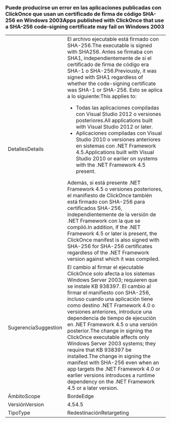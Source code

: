 ### <a name="apps-published-with-clickonce-that-use-a-sha-256-code-signing-certificate-may-fail-on-windows-2003"></a><span data-ttu-id="db9b7-101">Puede producirse un error en las aplicaciones publicadas con ClickOnce que usan un certificado de firma de código SHA-256 en Windows 2003</span><span class="sxs-lookup"><span data-stu-id="db9b7-101">Apps published with ClickOnce that use a SHA-256 code-signing certificate may fail on Windows 2003</span></span>

|   |   |
|---|---|
|<span data-ttu-id="db9b7-102">Detalles</span><span class="sxs-lookup"><span data-stu-id="db9b7-102">Details</span></span>|<span data-ttu-id="db9b7-103">El archivo ejecutable está firmado con SHA-256.</span><span class="sxs-lookup"><span data-stu-id="db9b7-103">The executable is signed with SHA256.</span></span> <span data-ttu-id="db9b7-104">Antes se firmaba con SHA1, independientemente de si el certificado de firma de código era SHA-1 o SHA-256.</span><span class="sxs-lookup"><span data-stu-id="db9b7-104">Previously, it was signed with SHA1 regardless of whether the code-signing certificate was SHA-1 or SHA-256.</span></span> <span data-ttu-id="db9b7-105">Esto se aplica a lo siguiente:</span><span class="sxs-lookup"><span data-stu-id="db9b7-105">This applies to:</span></span><ul><li><span data-ttu-id="db9b7-106">Todas las aplicaciones compiladas con Visual Studio 2012 o versiones posteriores.</span><span class="sxs-lookup"><span data-stu-id="db9b7-106">All applications built with Visual Studio 2012 or later.</span></span></li><li><span data-ttu-id="db9b7-107">Aplicaciones compiladas con Visual Studio 2010 o versiones anteriores en sistemas con .NET Framework 4.5.</span><span class="sxs-lookup"><span data-stu-id="db9b7-107">Applications built with Visual Studio 2010 or earlier on systems with the .NET Framework 4.5 present.</span></span></li></ul><span data-ttu-id="db9b7-108">Además, si está presente .NET Framework 4.5 o versiones posteriores, el manifiesto de ClickOnce también está firmado con SHA-256 para certificados SHA-256, independientemente de la versión de .NET Framework con la que se compiló.</span><span class="sxs-lookup"><span data-stu-id="db9b7-108">In addition, if the .NET Framework 4.5 or later is present, the ClickOnce manifest is also signed with SHA-256 for SHA-256 certificates regardless of the .NET Framework version against which it was compiled.</span></span>|
|<span data-ttu-id="db9b7-109">Sugerencia</span><span class="sxs-lookup"><span data-stu-id="db9b7-109">Suggestion</span></span>|<span data-ttu-id="db9b7-110">El cambio al firmar el ejecutable ClickOnce solo afecta a los sistemas Windows Server 2003; requieren que se instale KB 938397. El cambio al firmar el manifiesto con SHA-256, incluso cuando una aplicación tiene como destino .NET Framework 4.0 o versiones anteriores, introduce una dependencia de tiempo de ejecución en .NET Framework 4.5 o una versión posterior.</span><span class="sxs-lookup"><span data-stu-id="db9b7-110">The change in signing the ClickOnce executable affects only Windows Server 2003 systems; they require that KB 938397 be installed.The change in signing the manifest with SHA-256 even when an app targets the .NET Framework 4.0 or earlier versions introduces a runtime dependency on the .NET Framework 4.5 or a later version.</span></span>|
|<span data-ttu-id="db9b7-111">Ámbito</span><span class="sxs-lookup"><span data-stu-id="db9b7-111">Scope</span></span>|<span data-ttu-id="db9b7-112">Borde</span><span class="sxs-lookup"><span data-stu-id="db9b7-112">Edge</span></span>|
|<span data-ttu-id="db9b7-113">Versión</span><span class="sxs-lookup"><span data-stu-id="db9b7-113">Version</span></span>|<span data-ttu-id="db9b7-114">4.5</span><span class="sxs-lookup"><span data-stu-id="db9b7-114">4.5</span></span>|
|<span data-ttu-id="db9b7-115">Tipo</span><span class="sxs-lookup"><span data-stu-id="db9b7-115">Type</span></span>|<span data-ttu-id="db9b7-116">Redestinación</span><span class="sxs-lookup"><span data-stu-id="db9b7-116">Retargeting</span></span>|

